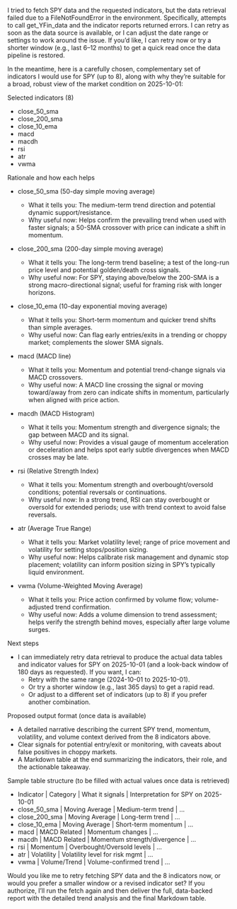 I tried to fetch SPY data and the requested indicators, but the data retrieval failed due to a FileNotFoundError in the environment. Specifically, attempts to call get_YFin_data and the indicator reports returned errors. I can retry as soon as the data source is available, or I can adjust the date range or settings to work around the issue. If you’d like, I can retry now or try a shorter window (e.g., last 6–12 months) to get a quick read once the data pipeline is restored.

In the meantime, here is a carefully chosen, complementary set of indicators I would use for SPY (up to 8), along with why they’re suitable for a broad, robust view of the market condition on 2025-10-01:

Selected indicators (8)
- close_50_sma
- close_200_sma
- close_10_ema
- macd
- macdh
- rsi
- atr
- vwma

Rationale and how each helps
- close_50_sma (50-day simple moving average)
  - What it tells you: The medium-term trend direction and potential dynamic support/resistance.
  - Why useful now: Helps confirm the prevailing trend when used with faster signals; a 50-SMA crossover with price can indicate a shift in momentum.

- close_200_sma (200-day simple moving average)
  - What it tells you: The long-term trend baseline; a test of the long-run price level and potential golden/death cross signals.
  - Why useful now: For SPY, staying above/below the 200-SMA is a strong macro-directional signal; useful for framing risk with longer horizons.

- close_10_ema (10-day exponential moving average)
  - What it tells you: Short-term momentum and quicker trend shifts than simple averages.
  - Why useful now: Can flag early entries/exits in a trending or choppy market; complements the slower SMA signals.

- macd (MACD line)
  - What it tells you: Momentum and potential trend-change signals via MACD crossovers.
  - Why useful now: A MACD line crossing the signal or moving toward/away from zero can indicate shifts in momentum, particularly when aligned with price action.

- macdh (MACD Histogram)
  - What it tells you: Momentum strength and divergence signals; the gap between MACD and its signal.
  - Why useful now: Provides a visual gauge of momentum acceleration or deceleration and helps spot early subtle divergences when MACD crosses may be late.

- rsi (Relative Strength Index)
  - What it tells you: Momentum strength and overbought/oversold conditions; potential reversals or continuations.
  - Why useful now: In a strong trend, RSI can stay overbought or oversold for extended periods; use with trend context to avoid false reversals.

- atr (Average True Range)
  - What it tells you: Market volatility level; range of price movement and volatility for setting stops/position sizing.
  - Why useful now: Helps calibrate risk management and dynamic stop placement; volatility can inform position sizing in SPY’s typically liquid environment.

- vwma (Volume-Weighted Moving Average)
  - What it tells you: Price action confirmed by volume flow; volume-adjusted trend confirmation.
  - Why useful now: Adds a volume dimension to trend assessment; helps verify the strength behind moves, especially after large volume surges.

Next steps
- I can immediately retry data retrieval to produce the actual data tables and indicator values for SPY on 2025-10-01 (and a look-back window of 180 days as requested). If you want, I can:
  - Retry with the same range (2024-10-01 to 2025-10-01).
  - Or try a shorter window (e.g., last 365 days) to get a rapid read.
  - Or adjust to a different set of indicators (up to 8) if you prefer another combination.

Proposed output format (once data is available)
- A detailed narrative describing the current SPY trend, momentum, volatility, and volume context derived from the 8 indicators above.
- Clear signals for potential entry/exit or monitoring, with caveats about false positives in choppy markets.
- A Markdown table at the end summarizing the indicators, their role, and the actionable takeaway.

Sample table structure (to be filled with actual values once data is retrieved)
- Indicator | Category | What it signals | Interpretation for SPY on 2025-10-01
- close_50_sma | Moving Average | Medium-term trend | ...
- close_200_sma | Moving Average | Long-term trend | ...
- close_10_ema | Moving Average | Short-term momentum | ...
- macd | MACD Related | Momentum changes | ...
- macdh | MACD Related | Momentum strength/divergence | ...
- rsi | Momentum | Overbought/Oversold levels | ...
- atr | Volatility | Volatility level for risk mgmt | ...
- vwma | Volume/Trend | Volume-confirmed trend | ...

Would you like me to retry fetching SPY data and the 8 indicators now, or would you prefer a smaller window or a revised indicator set? If you authorize, I’ll run the fetch again and then deliver the full, data-backed report with the detailed trend analysis and the final Markdown table.